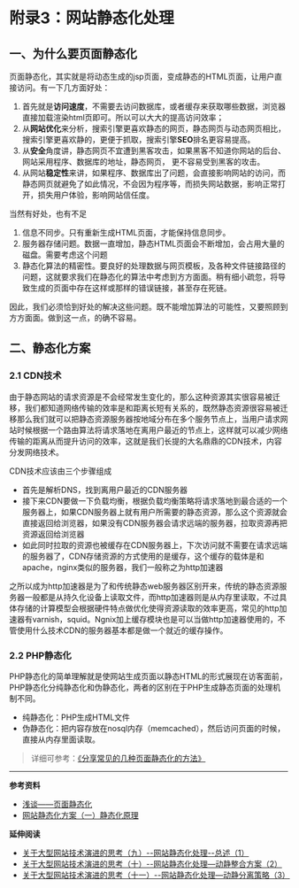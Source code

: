 # 附录3：网站静态化处理

## 一、为什么要页面静态化

页面静态化，其实就是将动态生成的jsp页面，变成静态的HTML页面，让用户直接访问。有一下几方面好处：
1. 首先就是**访问速度**，不需要去访问数据库，或者缓存来获取哪些数据，浏览器直接加载渲染html页即可。所以可以大大的提高访问效率；
2. 从**网站优化**来分析，搜索引擎更喜欢静态的网页，静态网页与动态网页相比，搜索引擎更喜欢静的，更便于抓取，搜索引擎**SEO**排名更容易提高。
3. 从**安全**角度讲，静态网页不宜遭到黑客攻击，如果黑客不知道你网站的后台、网站采用程序、数据库的地址，静态网页， 更不容易受到黑客的攻击。
4. 从网站**稳定性**来讲，如果程序、数据库出了问题，会直接影响网站的访问，而静态网页就避免了如此情况，不会因为程序等，而损失网站数据，影响正常打开，损失用户体验，影响网站信任度。

当然有好处，也有不足
1. 信息不同步。只有重新生成HTML页面，才能保持信息同步。
2. 服务器存储问题。数据一直增加，静态HTML页面会不断增加，会占用大量的磁盘。需要考虑这个问题
3. 静态化算法的精密性。要良好的处理数据与网页模板，及各种文件链接路径的问题，这就要求我们在静态化的算法中考虑到方方面面。稍有细小疏忽，将导致生成的页面中存在这样或那样的错误链接，甚至存在死链。

因此，我们必须恰到好处的解决这些问题。既不能增加算法的可能性，又要照顾到方方面面。做到这一点，的确不容易。

## 二、静态化方案

### 2.1 CDN技术

由于静态网站的请求资源是不会经常发生变化的，那么这种资源其实很容易被迁移，我们都知道网络传输的效率是和距离长短有关系的，既然静态资源很容易被迁移那么我们就可以把静态资源服务器按地域分布在多个服务节点上，当用户请求网站时候根据一个路由算法将请求落地在离用户最近的节点上，这样就可以减少网络传输的距离从而提升访问的效率，这就是我们长提的大名鼎鼎的CDN技术，内容分发网络技术。

CDN技术应该由三个步骤组成
- 首先是解析DNS，找到离用户最近的CDN服务器
- 接下来CDN要做一下负载均衡，根据负载均衡策略将请求落地到最合适的一个服务器上，如果CDN服务器上就有用户所需要的静态资源，那么这个资源就会直接返回给浏览器，如果没有CDN服务器会请求远端的服务器，拉取资源再把资源返回给浏览器
- 如此同时拉取的资源也被缓存在CDN服务器上，下次访问就不需要在请求远端的服务器了，CDN存储资源的方式使用的是缓存，这个缓存的载体是和apache，nginx类似的服务器，我们一般称之为http加速器

之所以成为http加速器是为了和传统静态web服务器区别开来，传统的静态资源服务器一般都是从持久化设备上读取文件，而http加速器则是从内存里读取，不过具体存储的计算模型会根据硬件特点做优化使得资源读取的效率更高，常见的http加速器有varnish，squid。Ngnix加上缓存模块也是可以当做http加速器使用的，不管使用什么技术CDN的服务器基本都是做一个就近的缓存操作。

### 2.2 PHP静态化

PHP静态化的简单理解就是使网站生成页面以静态HTML的形式展现在访客面前，PHP静态化分纯静态化和伪静态化，两者的区别在于PHP生成静态页面的处理机制不同。
- 纯静态化：PHP生成HTML文件
- 伪静态化：把内容存放在nosql内存（memcached），然后访问页面的时候，直接从内存里面读取。

> 详细可参考：[《分享常见的几种页面静态化的方法》](http://www.jb51.net/article/59619.htm)



*******

**参考资料**
- [浅谈——页面静态化](https://www.cnblogs.com/coprince/p/5752153.html)
- [网站静态化方案（一）静态化原理](https://www.jianshu.com/p/344b171a6450)

**延伸阅读**
- [关于大型网站技术演进的思考（九）--网站静态化处理--总述（1）](https://www.cnblogs.com/sharpxiajun/p/4282789.html)
- [关于大型网站技术演进的思考（十）--网站静态化处理—动静整合方案（2）](http://www.cnblogs.com/sharpxiajun/p/4285085.html)
- [关于大型网站技术演进的思考（十一）--网站静态化处理—动静分离策略（3）](http://www.cnblogs.com/sharpxiajun/p/4287011.html)
